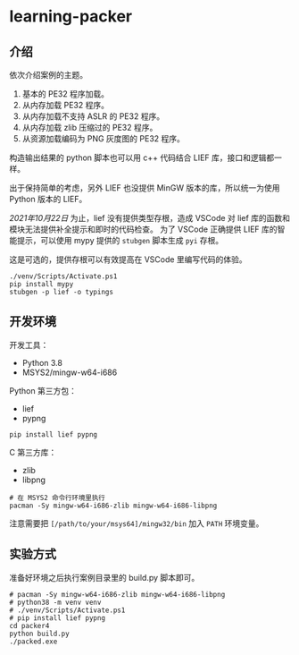 # learning-packer

## 介绍

依次介绍案例的主题。

1. 基本的 PE32 程序加载。
2. 从内存加载 PE32 程序。
3. 从内存加载不支持 ASLR 的 PE32 程序。
4. 从内存加载 zlib 压缩过的 PE32 程序。
5. 从资源加载编码为 PNG 灰度图的 PE32 程序。

构造输出结果的 python 脚本也可以用 c++ 代码结合 LIEF 库，接口和逻辑都一样。

出于保持简单的考虑，另外 LIEF 也没提供 MinGW 版本的库，所以统一为使用 Python 版本的 LIEF。

*2021年10月22日* 为止，lief 没有提供类型存根，造成 VSCode 对 lief 库的函数和模块无法提供补全提示和即时的代码检查。 为了 VSCode 正确提供 LIEF 库的智能提示，可以使用 mypy 提供的 `stubgen` 脚本生成 `pyi` 存根。

这是可选的，提供存根可以有效提高在 VSCode 里编写代码的体验。

```shell
./venv/Scripts/Activate.ps1
pip install mypy
stubgen -p lief -o typings
```

## 开发环境

开发工具：

- Python 3.8
- MSYS2/mingw-w64-i686

Python 第三方包：

- lief
- pypng

```shell
pip install lief pypng
```

C 第三方库：

- zlib
- libpng

```shell
# 在 MSYS2 命令行环境里执行
pacman -Sy mingw-w64-i686-zlib mingw-w64-i686-libpng
```

注意需要把 `[/path/to/your/msys64]/mingw32/bin` 加入 `PATH` 环境变量。

## 实验方式

准备好环境之后执行案例目录里的 build.py 脚本即可。

```shell
# pacman -Sy mingw-w64-i686-zlib mingw-w64-i686-libpng
# python38 -m venv venv
# ./venv/Scripts/Activate.ps1
# pip install lief pypng
cd packer4
python build.py
./packed.exe
```
